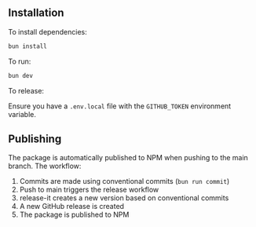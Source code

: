 

## Installation

To install dependencies:

```bash
bun install
```

To run:

```bash
bun dev
```

To release:

Ensure you have a `.env.local` file with the `GITHUB_TOKEN` environment variable.

## Publishing

The package is automatically published to NPM when pushing to the main branch. The workflow:

1. Commits are made using conventional commits (`bun run commit`)
2. Push to main triggers the release workflow
3. release-it creates a new version based on conventional commits
4. A new GitHub release is created
5. The package is published to NPM

